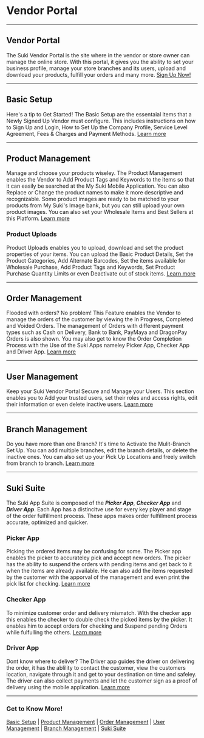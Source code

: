 
Vendor Portal
=======

---
Vendor Portal
----------
The Suki Vendor Portal is the site where in the vendor or store owner can manage the online store. With this portal, it gives you the ability to set your business profile, manage your store branches and its users, upload and download your products, fulfill your orders and many more. [Sign Up Now!](https://suki.io/)

---
Basic Setup
----------
Here's a tip to Get Started! The Basic Setup are the essentaial items that a Newly Signed Up Vendor must configure. This includes instructions on how to Sign Up and Login, How to Set Up the Company Profile, Service Level Agreement, Fees & Charges and Payment Methods. [Learn more](basicsetup.md)

---
Product Management
----------

Manage and choose your products wiseley. The Product Management enables the Vendor to Add Product Tags and Keywords to the items so that it can easily be searched at the My Suki Mobile Application. You can also Replace or Change the product names to make it more descriptive and recognizable. Some product images are ready to be matched to your products from My Suki's Image bank, but you can still upload your own product images. You can also set your Wholesale Items and Best Sellers at this Platform. [Learn more](productmanagement.md)

### Product Uploads
Product Uploads enables you to upload, download and set the product properties of your items. You can upload the Basic Product Details, Set the Product Categories, Add Alternate Barcodes, Set the items available for Wholesale Purchase, Add Product Tags and Keywords, Set Product Purchase Quantity Limits or even Deactivate out of stock items. [Learn more](productuploads.md)

---
Order Management
----------
Flooded with orders? No problem! This Feature enables the Vendor to manage the orders of the customer by viewing the In Progress, Completed and Voided Orders. The management of Orders with different payment types such as Cash on Delivery, Bank to Bank, PayMaya and DragonPay Orders is also shown. You may also get to know the Order Completion Process with the Use of the Suki Apps nameley Picker App, Checker App and Driver App. [Learn more](ordermanagement.md)

---
User Management
----------
Keep your Suki Vendor Portal Secure and Manage your Users. This section enables you to Add your trusted users, set their roles and access rights, edit their information or even delete inactive users. [Learn more](usermanagement.md)

---
Branch Management
----------
Do you have more than one Branch? It's time to Activate the Mulit-Branch Set Up. You can add multiple branches, edit the branch details, or delete the inactive ones. You can also set up your Pick Up Locations and freely switch from branch to branch. [Learn more](branchmanagement.md)

---
Suki Suite
----------
The Suki App Suite is composed of the ***Picker App***, ***Checker App*** and ***Driver App***. Each App has a distincitve use for every key player and stage of the order fulfillment process. These apps makes order fulfillment process accurate, optimized and quicker.

### Picker App
Picking the ordered items may be confusing for some. The Picker app enables the picker to accurateley pick and accept new orders. The picker has the ability to suspend the orders with pending items and get back to it when the items are already available. He can also add the items requested by the customer with the apporval of the management and even print the pick list for checking. [Learn more](picker.md)

### Checker App
To minimize customer order and delivery mismatch. With the checker app this enables the checker to double check the picked items by the picker. It enables him to accept orders for checking and Suspend pending Orders while fulfulling the others. [Learn more](checker.md)

### Driver App
Dont know where to deliver? The Driver app guides the driver on delivering the order, it has the ablility to contact the customer, view the customers location, navigate through it and get to your destination on time and safeley. The driver can also collect payments and let the customer sign as a proof of delivery using the mobile application. [Learn more](driver.md)

---
### Get to Know More!

[Basic Setup](/vendors/basicsetup.md) | [Product Management](productmanagement.md) | [Order Management](ordermanagement.md) | [User Management](usermanagement.md) | [Branch Management](branchmanagement.md) | [Suki Suite](/vendors/index.md#Suki_Suite)
